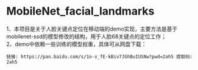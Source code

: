 # MobileNet_facial_landmarks
1、本项目是关于人脸关键点定位在移动端的demo实现，主要方法是基于mobilenet-ssd的模型修改的结构，用于人脸68关键点的定位工作；  
2、demo中依赖一些训练的模型权重，具体可从网盘下载：  
```
链接: https://pan.baidu.com/s/1o-v_fE-kBiv7JGhBuIUSNw?pwd=2ah5 提取码: 2ah5
```
